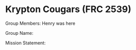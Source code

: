 Krypton Cougars (FRC 2539)
========

Group Members: Henry was here

Group Name:

Mission Statement:
